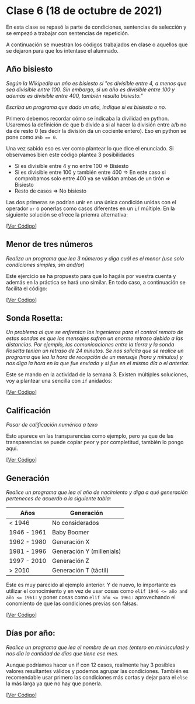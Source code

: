 # Clase 6 (18 de octubre de 2021)

En esta clase se repasó la parte de condiciones, sentencias de selección y se empezó a trabajar con sentencias de repetición.

A continuación se muestran los códigos trabajados en clase o aquellos que se dejaron para que los intentase el alumnado.

## Año bisiesto

*Según la Wikipedia un año es bisiesto si "es divisible entre 4, a menos que sea divisible entre 100. Sin embargo, si un año es divisible entre 100 y además es divisible entre 400, también resulta bisiesto."*

*Escriba un programa que dado un año, indique si es bisiesto o no.*

Primero debemos recordar cómo se indicaba la divilidad en python. Usaremos la definición de que b divide a si al hacer la división entre a/b no da de resto 0 (es decir la división da un cociente entero). Eso en python se pone como `a%b == 0`.

Una vez sabido eso es ver como plantear lo que dice el enunciado. Si observamos bien este código plantea 3 posibilidades
* Si es divisible entre 4 y no entre 100 => Bisiesto
* Si es divisible entre 100 y también entre 400 => En este caso si comprobamos solo entre 400 ya se validan ambas de un tirón => Bisiesto
* Resto de casos => No bisiesto

Las dos primeras se podrían unir en una única condición unidas con el operador `or` o ponerlas como casos diferentes en un `if` múltiple. En la siguiente solución se ofrece la priemra alternativa:

[[Ver Código](códigos/t3e07.bisiesto.py)]

## Menor de tres números

*Realiza un programa que lea 3 números y diga cuál es el menor (use solo condiciones simples, sin and/or)*

Este ejercicio se ha propuesto para que lo hagáis por vuestra cuenta y además en la práctica se hará uno similar. En todo caso, a continuación se facilita el código:

[[Ver Código](códigos/t3e08.menor_de_3.py)]

## Sonda Rosetta:

*Un problema al que se enfrentan los ingenieros para el control remoto de estas sondas es que los mensajes sufren un enorme retraso debido a las distancias. Por ejemplo, las comunicaciones entre la tierra y la sonda Rosetta tenían un retraso de 24 minutos. Se nos solicita que se realice un programa que lea la hora de
recepción de un mensaje (hora y minutos) y nos diga la hora en la que fue enviado y si fue en el mismo día o el anterior.*

Este se mando en la actividad de la semana 3. Existen múltiples soluciones, voy a plantear una sencilla con `if` anidados:

[[Ver Código](códigos/t3e09.rosetta.py)]

## Calificación

*Pasar de calificación numérica a texo*

Esto aparece en las transparencias como ejemplo, pero ya que de las transparencias se puede copiar peor y por completitud, también lo pongo aquí.

[[Ver Código](códigos/t3e10.calificación.py)]

## Generación

*Realice un programa que lea el año de nacimiento y diga a qué generación perteneces de acuerdo a la siguiente tabla:*

| Años | Generación |
| ---- | ---- |
| < 1946 | No considerados |
| 1946 - 1961 | Baby Boomer |
| 1962 - 1980 | Generación X |
| 1981 - 1996 | Generación Y (millenials) |
| 1997 - 2010 | Generación Z |
| \> 2010 | Generación T (táctil) |

Este es muy parecido al ejemplo anterior. Y de nuevo, lo importante es utilizar el conocimiento y en vez de usar cosas como `elif 1946 <= año and año <= 1961:` y poner cosas como `elif año <= 1961:` aprovechando el conomiento de que las condiciones previas son falsas.

[[Ver Código](códigos/t3e11.generación.py)]

## Días por año:

*Realice un programa que lea el nombre de un mes (entero en minúsculas) y nos día la cantidad de días que tiene ese mes.*

Aunque podríamos hacer un if con 12 casos, realmente hay 3 posibles valores resultantes válidos y podemos agrupar las condiciones. También es recomendable usar primero las condiciones más cortas y dejar para el `else` la más larga ya que no hay que ponerla.

[[Ver Código](códigos/t3e12.meses.py)]
